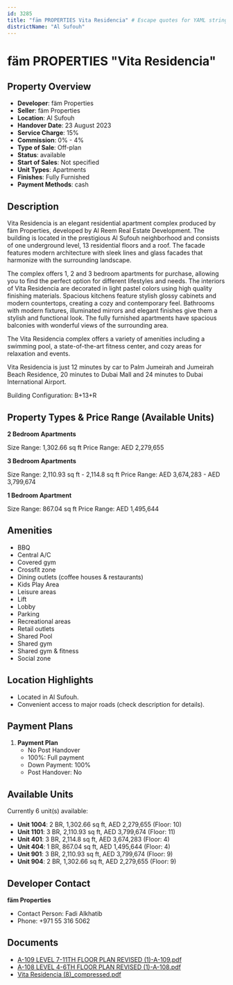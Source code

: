 ```yaml
---
id: 3285
title: "fäm PROPERTIES Vita Residencia" # Escape quotes for YAML string
districtName: "Al Sufouh"
---
```


# fäm PROPERTIES "Vita Residencia"

## Property Overview
- **Developer**: fäm Properties
- **Seller**: fäm Properties
- **Location**: Al Sufouh
- **Handover Date**: 23 August 2023
- **Service Charge**: 15%
- **Commission**: 0% - 4%
- **Type of Sale**: Off-plan
- **Status**: available
- **Start of Sales**: Not specified
- **Unit Types**: Apartments
- **Finishes**: Fully Furnished
- **Payment Methods**: cash

## Description
Vita Residencia is an elegant residential apartment complex produced by fäm Properties, developed by Al Reem Real Estate Development. The building is located in the prestigious Al Sufouh neighborhood and consists of one underground level, 13 residential floors and a roof. The facade features modern architecture with sleek lines and glass facades that harmonize with the surrounding landscape.

The complex offers 1, 2 and 3 bedroom apartments for purchase, allowing you to find the perfect option for different lifestyles and needs. The interiors of Vita Residencia are decorated in light pastel colors using high quality finishing materials. Spacious kitchens feature stylish glossy cabinets and modern countertops, creating a cozy and contemporary feel. Bathrooms with modern fixtures, illuminated mirrors and elegant finishes give them a stylish and functional look. The fully furnished apartments have spacious balconies with wonderful views of the surrounding area.

The Vita Residencia complex offers a variety of amenities including a swimming pool, a state-of-the-art fitness center, and cozy areas for relaxation and events.

Vita Residencia is just 12 minutes by car to Palm Jumeirah and Jumeirah Beach Residence, 20 minutes to Dubai Mall and 24 minutes to Dubai International Airport.

Building Configuration: B+13+R

## Property Types & Price Range (Available Units)
**2 Bedroom Apartments**

Size Range: 1,302.66 sq ft
Price Range: AED 2,279,655

**3 Bedroom Apartments**

Size Range: 2,110.93 sq ft - 2,114.8 sq ft
Price Range: AED 3,674,283 - AED 3,799,674

**1 Bedroom Apartment**

Size Range: 867.04 sq ft
Price Range: AED 1,495,644

## Amenities
- BBQ
- Central A/C
- Covered gym
- Crossfit zone
- Dining outlets  (coffee houses & restaurants)
- Kids Play Area
- Leisure areas
- Lift
- Lobby
- Parking
- Recreational areas
- Retail outlets
- Shared Pool
- Shared gym
- Shared gym & fitness
- Social zone

## Location Highlights
- Located in Al Sufouh.
- Convenient access to major roads (check description for details).

## Payment Plans
1. **Payment Plan**
   - No Post Handover
   - 100%: Full payment
   - Down Payment: 100%
   - Post Handover: No

## Available Units
Currently 6 unit(s) available:
- **Unit 1004**: 2 BR, 1,302.66 sq ft, AED 2,279,655 (Floor: 10)
- **Unit 1101**: 3 BR, 2,110.93 sq ft, AED 3,799,674 (Floor: 11)
- **Unit 401**: 3 BR, 2,114.8 sq ft, AED 3,674,283 (Floor: 4)
- **Unit 404**: 1 BR, 867.04 sq ft, AED 1,495,644 (Floor: 4)
- **Unit 901**: 3 BR, 2,110.93 sq ft, AED 3,799,674 (Floor: 9)
- **Unit 904**: 2 BR, 1,302.66 sq ft, AED 2,279,655 (Floor: 9)

## Developer Contact
**fäm Properties**
- Contact Person: Fadi Alkhatib
- Phone: +971 55 316 5062

## Documents
- [A-109 LEVEL 7-11TH FLOOR PLAN REVISED (1)-A-109.pdf](https://cdn.geniemap.net/2024/10/08/Ros3fNAif8SVjJvII9aFsSPZsy093cY5DCwE7jHV.pdf)
- [A-108 LEVEL 4-6TH FLOOR PLAN REVISED (1)-A-108.pdf](https://cdn.geniemap.net/2024/10/08/HS7rPvVj2MxWe1netyjfMTGgkp6VNaBJ1ysOrn6q.pdf)
- [Vita Residencia (8)_compressed.pdf](https://cdn.geniemap.net/2024/10/08/YGUoZbDAw3SnA8SqZeuM8RBirYsrVFe5Sj58mZ60.pdf)
